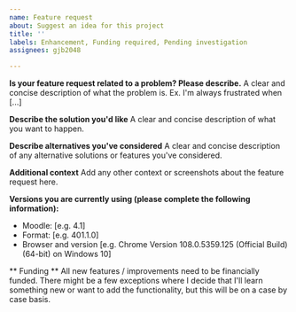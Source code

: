 ```yaml
---
name: Feature request
about: Suggest an idea for this project
title: ''
labels: Enhancement, Funding required, Pending investigation
assignees: gjb2048

---
```


**Is your feature request related to a problem? Please describe.**
A clear and concise description of what the problem is. Ex. I'm always frustrated when [...]

**Describe the solution you'd like**
A clear and concise description of what you want to happen.

**Describe alternatives you've considered**
A clear and concise description of any alternative solutions or features you've considered.

**Additional context**
Add any other context or screenshots about the feature request here.

**Versions you are currently using (please complete the following information):**
 - Moodle: [e.g. 4.1]
 - Format: [e.g. 401.1.0]
 - Browser and version [e.g. Chrome Version 108.0.5359.125 (Official Build) (64-bit) on Windows 10]

** Funding **
All new features / improvements need to be financially funded.  There might be a few exceptions where I decide that I'll learn something new or want to add the functionality, but this will be on a case by case basis.
